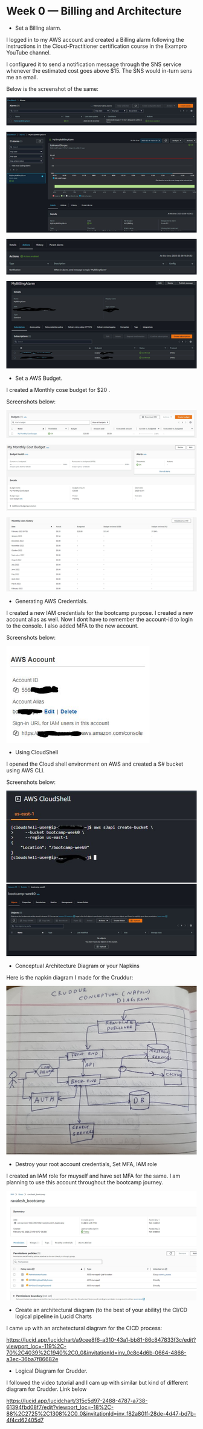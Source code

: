 # Week 0 — Billing and Architecture

- Set a Billing alarm.

I logged in to my AWS account and created a Billing alarm following the instructions in the Cloud-Practitioner certification course in the Exampro YouTube channel.

I configured it to send a notification message through the SNS service whenever the estimated cost goes above $15. The SNS would in-turn sens me an email.

Below is the screenshot of the same:

![Billing Alarm 1](../_docs/assets/week0/billing-alarm-1.JPG)

![Billing Alarm 2](../_docs/assets/week0/billing-alarm-2.JPG)

![Billing Alarm 3](../_docs/assets/week0/billing-alarm-3.JPG)

![Billing Alarm 4](../_docs/assets/week0/billing-alarm-4.JPG)


- Set a AWS Budget.

I created a Monthly cose budget for $20 .

Screenshots below:


![Budget 1](../_docs/assets/week0/budget-1.JPG)

![Budget 2](../_docs/assets/week0/budget-2.JPG)

![Budget 3](../_docs/assets/week0/budget-3.JPG)

- Generating AWS Credentials.

I created a new IAM credentials for the bootcamp purpose. I created a new account alias as well. Now I dont have to remember the account-id to login to the console. I also added MFA to the new account.

Screenshots below:


![IAM 1](../_docs/assets/week0/IAM-1.JPG)


- Using CloudShell

I opened the Cloud shell environment on AWS and created a S# bucket using AWS CLI.


Screenshots below:

![CloudShell 1](../_docs/assets/week0/CloudShell-1.JPG)
![CloudShell 2](../_docs/assets/week0/CloudShell-2.JPG)

- Conceptual Architecture Diagram or your Napkins

Here is the napkin diagram I made for the Cruddur:

![Napkin](../_docs/assets/week0/20230218_195023.jpg)


- Destroy your root account credentials, Set MFA, IAM role

I created an IAM role for muyself and have set MFA for the same. I am planning to use this account throughout the bootcamp journey.


![CloudShell 2](../_docs/assets/week0/HS-1.JPG)


 - Create an architectural diagram (to the best of your ability) the CI/CD logical pipeline in Lucid Charts

 I came up with an archetectural diagram for the CICD process:
 
 

 https://lucid.app/lucidchart/a9cee8f6-a310-43a1-bb81-86c847833f3c/edit?viewport_loc=-119%2C-70%2C4039%2C1940%2C0_0&invitationId=inv_0c8c4d6b-0664-4866-a3ec-36ba7f86682e
 
 
 - Logical Diagram for Crudder.
 
 I followed the video tutorial and I cam up with similar but kind of different diagram for Crudder. Link below
 
 https://lucid.app/lucidchart/315c5d97-2488-4787-a738-61394fbd08f7/edit?viewport_loc=-18%2C-88%2C2725%2C1308%2C0_0&invitationId=inv_f82a80ff-28de-4d47-bd7b-4f4cd62405d7
 
